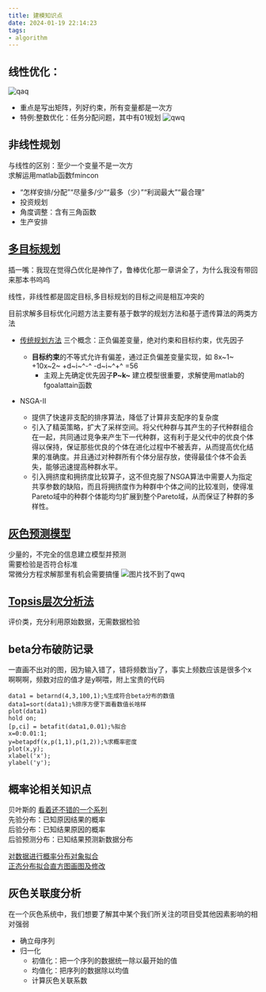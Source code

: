 ```yaml
---
title: 建模知识点
date: 2024-01-19 22:14:23
tags:
- algorithm
---
```

## 线性优化：
![qaq](https://www.freeimg.cn/i/2024/01/19/65aa8775e6348.png)
- 重点是写出矩阵，列好约束，所有变量都是一次方
- 特例:整数优化：任务分配问题，其中有01规划
![qwq](https://www.freeimg.cn/i/2024/01/19/65aa8775e6348.png)

## 非线性规划
与线性的区别：至少一个变量不是一次方\
求解运用matlab函数fmincon
* “怎样安排/分配”“尽量多/少”“最多（少）”“利润最大”“最合理”
* 投资规划
* 角度调整：含有三角函数
* 生产安排
 
##  [多目标规划](https://blog.csdn.net/weixin_45745854/article/details/107433168)
插一嘴：我现在觉得凸优化是神作了，鲁棒优化那一章讲全了，为什么我没有带回来那本书呜呜<br>

线性，非线性都是固定目标,多目标规划的目标之间是相互冲突的

目前求解多目标优化问题方法主要有基于数学的规划方法和基于遗传算法的两类方法
* [传统规划方法](https://zhuanlan.zhihu.com/p/616882532)
	三个概念：正负偏差变量，绝对约束和目标约束，优先因子
	*  **目标约束**的不等式允许有偏差，通过正负偏差变量实现，如 8x~1~ +10x~2~ +d~i~^-^ -d~i~^+^ =56
		* 主观上先确定优先因子**P~k~**
建立模型很重要，求解使用matlab的fgoalattain函数

* NSGA-II
	- 提供了快速非支配的排序算法，降低了计算非支配序的复杂度
	- 引入了精英策略，扩大了采样空间。将父代种群与其产生的子代种群组合在一起，共同通过竞争来产生下一代种群，这有利于是父代中的优良个体得以保持，保证那些优良的个体在进化过程中不被丢弃，从而提高优化结果的准确度。并且通过对种群所有个体分层存放，使得最佳个体不会丢失，能够迅速提高种群水平。
	- 引入拥挤度和拥挤度比较算子，这不但克服了NSGA算法中需要人为指定共享参数的缺陷，而且将拥挤度作为种群中个体之间的比较准则，使得准Pareto域中的种群个体能均匀扩展到整个Pareto域，从而保证了种群的多样性。

##  [灰色预测模型](https://blog.csdn.net/qq_25601345/article/details/107745041)
少量的，不完全的信息建立模型并预测<br>
需要检验是否符合标准<br>
常微分方程求解那里有机会需要搞懂
![图片找不到了qwq](https://www.freeimg.cn/i/2024/01/22/65ae715f0c70b.png)

## [Topsis层次分析法](https://zhuanlan.zhihu.com/p/266689519)
评价类，充分利用原始数据，无需数据检验

## beta分布破防记录
一直画不出对的图，因为输入错了，错将频数当y了，事实上频数应该是很多个x啊啊啊，频数对应的值才是y啊喂，附上宝贵的代码
```
data1 = betarnd(4,3,100,1);%生成符合beta分布的数值
data1=sort(data1);%排序方便下面看数值长啥样
plot(data1)
hold on;
[p,ci] = betafit(data1,0.01);%拟合
x=0:0.01:1;
y=betapdf(x,p(1,1),p(1,2));%求概率密度
plot(x,y);
xlabel('x');
ylabel('y');
```

##  概率论相关知识点
贝叶斯的 [看着还不错的一个系列](https://zhuanlan.zhihu.com/p/401258319)<br>
先验分布：已知原因结果的概率<br>
后验分布：已知结果原因的概率<br>
后验预测分布：已知结果预测新数据分布<br>

[对数据进行概率分布对象拟合](https://ww2.mathworks.cn/help/stats/fitdist.html)<br>
[正态分布拟合直方图画图及修改](https://ww2.mathworks.cn/help/stats/histfit.html)<br>

## 灰色关联度分析
在一个灰色系统中，我们想要了解其中某个我们所关注的项目受其他因素影响的相对强弱
- 确立母序列
- 归一化
	- 初值化：把一个序列的数据统一除以最开始的值
	- 均值化：把序列的数据除以均值
	- 计算灰色关联系数
	

